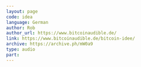 ```yaml
---
layout: page
code: idea
language: German
author: Rob
author_url: https://www.bitcoinaudible.de/
link: https://www.bitcoinaudible.de/bitcoin-idee/
archive: https://archive.ph/mW0a9
type: audio
part: 
---
```

